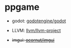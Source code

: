 # ppgame
- godot: [godotengine/godot](https://github.com/godotengine/godot)

- LLVM: [llvm/llvm-project](https://github.com/llvm/llvm-project)

- ~~imgui: [ocornut/imgui](https://github.com/ocornut/imgui)~~
